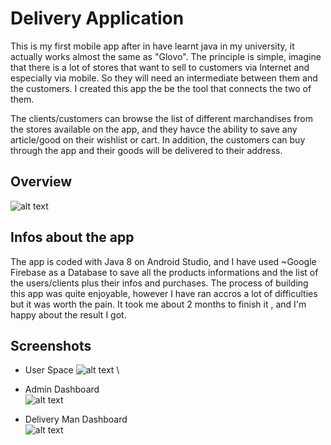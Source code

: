 # Delivery Application 
This is my first mobile app after in have learnt java in my university, it actually works almost the same as "Glovo".
The principle is simple, imagine that there is a lot of stores that want to sell to customers via Internet and especially via mobile. So they will need an intermediate between them and the customers. I created this app the be the tool that connects the two of them.

The clients/customers can browse the list of different marchandises from the stores available on the app, and they havce the ability to save any article/good on their wishlist or cart. In addition, the customers can buy through the app and their goods will be delivered to their address.


## Overview 
![alt text](https://github.com/SamoudiAnas/My-first-android-java-app/blob/main/Screenshots/1.PNG)


## Infos about the app
The app is coded with Java 8 on Android Studio, and I have used ~Google Firebase as a Database to save all the products informations and the list of the users/clients plus their infos and purchases.
The process of building this app was quite enjoyable, however I have ran accros a lot of difficulties but it was worth the pain. It took me about 2 months to finish it , and I'm happy about the result I got.

## Screenshots
- User Space
![alt text](https://github.com/SamoudiAnas/My-first-android-java-app/blob/main/Screenshots/6.PNG)
\
- Admin Dashboard
\
![alt text](https://github.com/SamoudiAnas/My-first-android-java-app/blob/main/Screenshots/16.PNG)

- Delivery Man Dashboard
\
![alt text](https://github.com/SamoudiAnas/My-first-android-java-app/blob/main/Screenshots/22.PNG)
